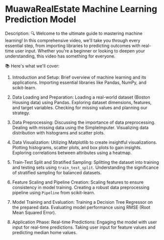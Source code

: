# MuawaRealEstate Machine Learning Prediction Model
Description:
🔍 Welcome to the ultimate guide to mastering machine learning! In this comprehensive video, we'll take you through every essential step, from importing libraries to predicting outcomes with real-time user input. Whether you're a beginner or looking to deepen your understanding, this video has something for everyone.

📚 Here's what we'll cover:
1. Introduction and Setup:
   Brief overview of machine learning and its applications.
   Importing essential libraries like Pandas, NumPy, and scikit-learn.

2. Data Loading and Preparation:
   Loading a real-world dataset (Boston Housing data) using Pandas.
   Exploring dataset dimensions, features, and target variables.
   Checking for missing values and planning our strategy.

3. Data Preprocessing:
   Discussing the importance of data preprocessing.
   Dealing with missing data using the SimpleImputer.
   Visualizing data distribution with histograms and scatter plots.

4. Data Visualization:
   Utilizing Matplotlib to create insightful visualizations.
   Plotting histograms, scatter plots, and box plots to gain insights.
   Exploring correlations between attributes using a heatmap.

5. Train-Test Split and Stratified Sampling:
   Splitting the dataset into training and testing sets using `train_test_split`.
   Understanding the significance of stratified sampling for balanced          datasets.

6. Feature Scaling and Pipeline Creation:
   Scaling features to ensure consistency in model training.
   Creating a robust data preprocessing pipeline using `Pipeline` from scikit-learn.

7. Model Training and Evaluation:
   Training a Decision Tree Regressor on the prepared data.
   Evaluating model performance using RMSE (Root Mean Squared Error).

8. Application Phase: Real-time Predictions:
   Engaging the model with user input for real-time predictions.
   Taking user input for feature values and predicting median home values.
